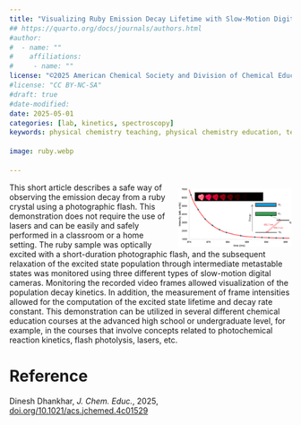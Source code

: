 ```yaml
---
title: "Visualizing Ruby Emission Decay Lifetime with Slow-Motion Digital Cameras: A Demonstration for Students"
## https://quarto.org/docs/journals/authors.html
#author:
#  - name: ""
#    affiliations:
#     - name: ""
license: "©2025 American Chemical Society and Division of Chemical Education, Inc."
#license: "CC BY-NC-SA"
#draft: true
#date-modified:
date: 2025-05-01
categories: [lab, kinetics, spectroscopy]
keywords: physical chemistry teaching, physical chemistry education, teaching resources

image: ruby.webp

---
```

<img src="ruby.webp" width="40%" align="right" style="padding: 10px 0px 0px 10px;"/>

This short article describes a safe way of observing the emission decay from a ruby crystal using a photographic flash. This demonstration does not require the use of lasers and can be easily and safely performed in a classroom or a home setting. The ruby sample was optically excited with a short-duration photographic flash, and the subsequent relaxation of the excited state population through intermediate metastable states was monitored using three different types of slow-motion digital cameras. Monitoring the recorded video frames allowed visualization of the population decay kinetics. In addition, the measurement of frame intensities allowed for the computation of the excited state lifetime and decay rate constant. This demonstration can be utilized in several different chemical education courses at the advanced high school or undergraduate level, for example, in the courses that involve concepts related to photochemical reaction kinetics, flash photolysis, lasers, etc.


# Reference

Dinesh Dhankhar, *J. Chem. Educ.*, 2025, [doi.org/10.1021/acs.jchemed.4c01529](https://doi.org/10.1021/acs.jchemed.4c01529) 

